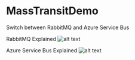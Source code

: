 # MassTransitDemo

Switch between RabbitMQ and Azure Service Bus


RabbitMQ Explained
![alt text](https://www.cloudamqp.com/img/blog/exchanges-topic-fanout-direct.png)

Azure Service Bus Explained
![alt text](https://miro.medium.com/max/941/1*NxCtGLUMbZPAdPzPh98nLg.png)
